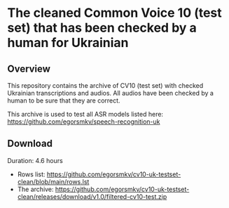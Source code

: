 # The cleaned Common Voice 10 (test set) that has been checked by a human for Ukrainian

## Overview

This repository contains the archive of CV10 (test set) with checked Ukrainian transcriptions and audios. All audios have been checked by a human to be sure that they are correct. 

This archive is used to test all ASR models listed here: https://github.com/egorsmkv/speech-recognition-uk

## Download

Duration: 4.6 hours

- Rows list: https://github.com/egorsmkv/cv10-uk-testset-clean/blob/main/rows.lst
- The archive: https://github.com/egorsmkv/cv10-uk-testset-clean/releases/download/v1.0/filtered-cv10-test.zip
